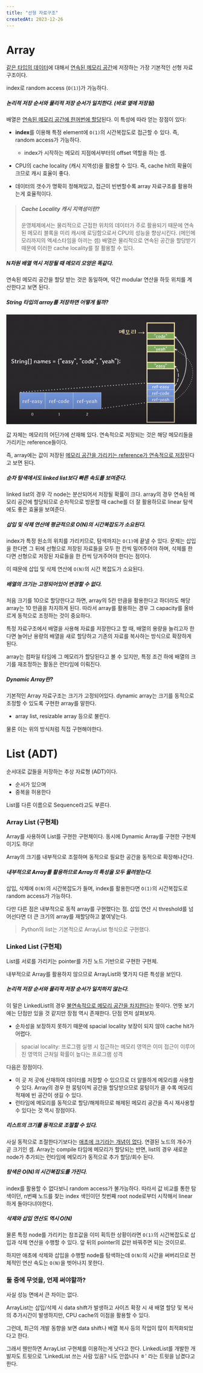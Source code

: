 ```yaml
---
title: "선형 자료구조"
createdAt: 2023-12-26
---
```


# Array

<u>같은 타입의 데이터</u>에 대해서 <u>연속된 메모리 공간</u>에 저장하는 가장 기본적인 선형 자료구조이다. 

index로 random access (`O(1)`)가 가능하다.

##### 논리적 저장 순서와 물리적 저장 순서가 일치한다. (바로 옆에 저장됨)

배열은 <u>연속된 메모리 공간에 한꺼번에 할당</u>된다. 이 특성에 따라 얻는 장점이 있다:

- **index**를 이용해 특정 element에 `O(1)`의 시간복잡도로 접근할 수 있다. 즉, random access가 가능하다.
  - index가 시작하는 메모리 지점에서부터의 offset 역할을 하는 셈.

- CPU의 cache locality (캐시 지역성)을 활용할 수 있다. 즉, cache hit의 확율이 크므로 캐시 효율이 좋다.

- 데이터의 갯수가 명확히 정해져있고, 접근이 빈번할수록 array 자료구조를 활용하는게 효율적이다.

> ##### Cache Locality 캐시 지역성이란?
>
> 운영체제에서는 물리적으로 근접한 위치의 데이터가 주로 활용되기 때문에 연속된 메모리 블록을 미리 캐시에 로딩함으로서 CPU의 성능을 향상시킨다. (메인메모리까지의 엑세스타임을 아끼는 셈) 배열은 물리적으로 연속된 공간을 할당받기 때문에 이러한 cache locality를 잘 활용할 수 있다.



##### N차원 배열 역시 저장될 때 메모리 모양은 똑같다.

연속된 메모리 공간을 할당 받는 것은 동일하며, 약간 modular 연산을 하듯 위치를 계산한다고 보면 된다.



##### String 타입의 array를 저장하면 어떻게 될까? 

![image-20231226152750414](./imgs/image-20231226152750414.png)

값 자체는 메모리의 어딘가에 산재해 있다. 연속적으로 저장되는 것은 해당 메모리들을 가리키는 reference들이다.

즉, array에는 값이 저장된 <u>메모리 공간을 가리키는 reference가 연속적으로 저장</u>된다고 보면 된다.



##### 순차 탐색에서도 linked list보다 빠른 속도를 보여준다.

linked list의 경우 각 node는 분산되어서 저장될 확률이 크다. array의 경우 연속된 메모리 공간에 할당되므로 순차적으로 방문할 때 cache를 더 잘 활용하므로 linear 탐색에도 좋은 효율을 보여준다.

##### 삽입 및 삭제 연산에 평균적으로 O(N)의 시간복잡도가 소요된다.

index가 특정 원소의 위치를 가리키므로, 탐색까지는 `O(1)`에 끝낼 수 있다. 문제는 삽입을 한다면 그 뒤에 선형으로 저장된 자료들을 모두 한 칸씩 밀어주어야 하며, 삭제를 한다면 선형으로 저장된 자료들을 한 칸씩 당겨주어야 한다는 점이다.

이 때문에 삽입 및 삭제 연산에 `O(N)`의 시간 복잡도가 소요된다.

##### 배열의 크기는 고정되어있어 변경할 수 없다.

처음 크기를 10으로 할당한다고 하면, array의 5칸 만큼을 활용한다고 하더라도 해당 array는 10 만큼을 차지하게 된다. 따라서 array를 활용하는 경우 그 capacity를 올바르게 동적으로 조정하는 것이 중요하다.

특정 자료구조에서 배열을 사용해 자료를 저장한다고 할 때, 배열의 용량을 늘리고자 한다면 늘어난 용량의 배열을 새로 할당하고 기존의 자료를 복사하는 방식으로 확장하게 된다.

array는 컴파일 타임에 그 메모리가 할당된다고 볼 수 있지만, 특정 조건 하에 배열의 크기를 재조정하는 활동은 런타임에 이뤄진다.

##### Dynamic Array란? 

기본적인 Array 자료구조는 크기가 고정되어있다. dynamic array는 크기를 동적으로 조정할 수 있도록 구현한 array를 말한다.

- array list, resizable array 등으로 불린다.

물론 이는 위의 방식처럼 직접 구현해야한다.



# List (ADT)

순서대로 값들을 저장하는 추상 자료형 (ADT)이다.

- 순서가 있으며
- 중복을 허용한다

List를 다른 이름으로 Sequence라고도 부른다.



### Array List (구현체)

Array를 사용하여 List를 구현한 구현체이다. 동시에 Dynamic Array를 구현한 구현체이기도 하다! 

Array의 크기를 내부적으로 조절하며 동적으로 필요한 공간을 동적으로 확장해나간다.

##### 내부적으로 Array를 활용하므로 Array의 특성을 모두 물려받는다.

삽입, 삭제에 `O(N)`의 시간복잡도가 들며, index를 활용한다면 `O(1)`의 시간복잡도로 random access가 가능하다.

다만 다른 점은 내부적으로 동적 array를 구현했다는 점. 삽입 연산 시 threshold를 넘어선다면 더 큰 크기의 array를 재할당하고 붙여넣는다.

> Python의 list는 기본적으로 ArrayList 형식으로 구현했다.



### Linked List (구현체)

List를 서로를 가리키는 pointer를 가진 노드 기반으로 구현한 구현체. 

내부적으로 Array를 활용하지 않으므로 ArrayList와 몇가지 다른 특성을 보인다.

##### 논리적 저장 순서와 물리적 저장 순서가 일치하지 않는다.

이 말은 LinkedList의 경우 <u>불연속적으로 메모리 공간을 차지한다</u>는 뜻이다. 언뜻 보기에는 단점만 있을 것 같지만 장점 역시 존재한다. 단점 먼저 살펴보자.

- 순차성을 보장하지 못하기 때문에 spacial locality 보장이 되지 않아 cache hit가 어렵다.

> spacial locality: 프로그램 실행 시 접근하는 메모리 영역은 이미 접근이 이루어진 영역의 근처일 확률이 높다는 프로그램 성격

다음은 장점이다.

- 이 곳 저 곳에 산재하여 데이터를 저장할 수 있으므로 더 알뜰하게 메모리를 사용할 수 있다. Array의 경우 한 뭉텅이씩 공간을 할당받으므로 뭉텅이가 클 수록 메모리 적재에 빈 공간이 생길 수 있다.
- 런타임에 메모리를 동적으로 할당/해제하므로 해제된 메모리 공간을 즉시 재사용할 수 있다는 것 역시 장점이다.

##### 리스트의 크기를 동적으로 조절할 수 있다.

사실 동적으로 조절한다기보다는 <u>애초에 크기라는 개념이 없다</u>. 연결된 노드의 개수가 곧 크기인 셈. Array는 compile 타임에 메모리가 할당되는 반면, list의 경우 새로운 node가 추가되는 런타임에 메모리가 동적으로 추가 할당/회수 된다.

##### 탐색은 O(N)의 시간복잡도를 가진다. 

index를 활용할 수 없다보니 random access가 불가능하다. 따라서 값 비교를 통한 탐색이던, n번째 노드를 찾는 index 색인이던 첫번째 root node로부터 시작해서 linear하게 돌아다녀야한다.

##### 삭제와 삽입 연산도 역시 O(N)

물론 특정 node를 가리키는 참조값을 이미 획득한 상황이라면 `O(1)`의 시간복잡도로 삽입과 삭제 연산을 수행할 수 있다. 앞 뒤의 pointer의 값만 바꿔주면 되는 것이므로.

하지만 애초에 삭제와 삽입을 수행할 node를 탐색하는데 `O(N)`의 시간을 써버리므로 전체적인 연산 속도는 `O(N)`을 벗어나지 못한다.



### 둘 중에 무엇을, 언제 써야할까? 

사실 성능 면에서 큰 차이는 없다. 

ArrayList는 삽입/삭제 시 data shift가 발생하고 사이즈 확장 시 새 배열 할당 및 복사의 추가시간이 발생하지만, CPU cache의 이점을 활용할 수 있다.

그런데, 최근의 개발 동향을 보면 data shift나 배열 복사 등의 작업이 많이 최적화되었다고 한다.

그래서 웬만하면 ArrayList 구현체를 이용하는게 낫다고 한다. LinkedList를 개발한 개발자도 트윗으로 'LinkedList 쓰는 사람 있음? 나도 안씁니다 ㅎ' 라는 트윗을 남겼다고 한다. 

